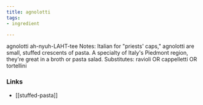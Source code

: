 ```yaml
---
title: agnolotti
tags:
- ingredient

---
```

agnolotti ah-nyuh-LAHT-tee Notes: Italian for "priests' caps," agnolotti are small, stuffed crescents of pasta. A specialty of Italy's Piedmont region, they're great in a broth or pasta salad. Substitutes: ravioli OR cappelletti OR tortellini

### Links

* [[stuffed-pasta]]

